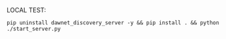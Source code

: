 

LOCAL TEST:

`pip uninstall dawnet_discovery_server -y && pip install . && python ./start_server.py`